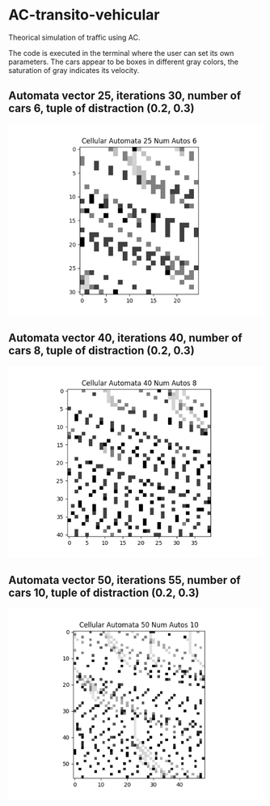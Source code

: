 ﻿# AC-transito-vehicular
Theorical simulation of traffic using AC.

The code is executed in the terminal where the user can set its own parameters.
The cars appear to be boxes in different gray colors, the saturation of gray indicates its velocity.

## Automata vector 25, iterations 30, number of cars 6, tuple of distraction (0.2, 0.3)
![alt text](https://github.com/dafne-coconi/AC-transit/blob/master/images/CA_25.png?raw=true)

## Automata vector 40, iterations 40, number of cars 8, tuple of distraction (0.2, 0.3)
![alt text](https://github.com/dafne-coconi/AC-transit/blob/master/images/CA_40.png?raw=true)

## Automata vector 50, iterations 55, number of cars 10, tuple of distraction (0.2, 0.3)
![alt text](https://github.com/dafne-coconi/AC-transit/blob/master/images/CA_50.png?raw=true)

